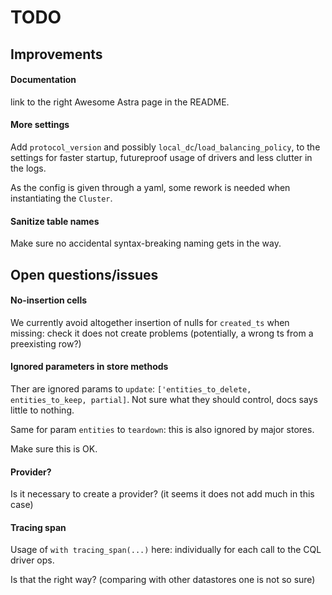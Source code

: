 # TODO

## Improvements

#### Documentation

link to the right Awesome Astra page in the README.

#### More settings

Add `protocol_version` and possibly `local_dc`/`load_balancing_policy`, to the settings
for faster startup, futureproof usage of drivers and less clutter in the logs.

As the config is given through a yaml, some rework is needed when instantiating the `Cluster`.

#### Sanitize table names

Make sure no accidental syntax-breaking naming gets in the way.

## Open questions/issues

#### No-insertion cells

We currently avoid altogether insertion of nulls for `created_ts` when missing:
check it does not create problems (potentially, a wrong ts from a preexisting row?)

#### Ignored parameters in store methods

Ther are ignored params to `update`: `['entities_to_delete, entities_to_keep, partial]`.
Not sure what they should control, docs says little to nothing.

Same for param `entities` to `teardown`: this is also ignored by major stores.

Make sure this is OK.

#### Provider?

Is it necessary to create a provider? (it seems it does not add much in this case)

#### Tracing span

Usage of `with tracing_span(...)` here:
individually for each call to the CQL driver ops.

Is that the right way? (comparing with other datastores one is not so sure)
